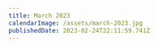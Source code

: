 ```yaml
---
title: March 2023
calendarImage: /assets/march-2023.jpg
publishedDate: 2023-02-24T22:11:59.741Z
---
```

